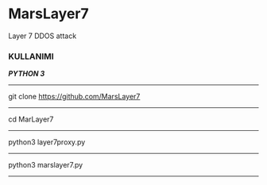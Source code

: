 # MarsLayer7
Layer 7 DDOS attack

### KULLANIMI 
***PYTHON 3***
***
git clone https://github.com/MarsLayer7
***
cd MarLayer7
***
python3 layer7proxy.py
***
python3 marslayer7.py
***

